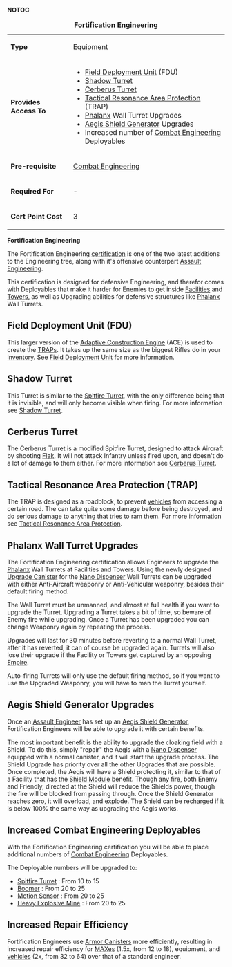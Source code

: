 **NOTOC**

<table>
<caption><strong>Fortification Engineering</strong></caption>
<tbody>
<tr class="odd">
<td><p><strong>Type</strong></p></td>
<td><p>Equipment</p></td>
</tr>
<tr class="even">
<td><p><strong>Provides Access To</strong></p></td>
<td><ul>
<li><a href="Field_Deployment_Unit.md" title="wikilink">Field Deployment Unit</a> (FDU)</li>
<li><a href="Shadow_Turret.md" title="wikilink">Shadow Turret</a></li>
<li><a href="Cerberus_Turret.md" title="wikilink">Cerberus Turret</a></li>
<li><a href="Tactical_Resonance_Area_Protection.md" title="wikilink">Tactical Resonance Area Protection</a> (TRAP)</li>
<li><a href="Phalanx.md" title="wikilink">Phalanx</a> Wall Turret Upgrades</li>
<li><a href="Aegis_Shield_Generator.md" title="wikilink">Aegis Shield Generator</a> Upgrades</li>
<li>Increased number of <a href="Combat_Engineering.md" title="wikilink">Combat Engineering</a> Deployables</li>
</ul></td>
</tr>
<tr class="odd">
<td><p><strong>Pre-requisite</strong></p></td>
<td><p><a href="Combat_Engineering.md" title="wikilink">Combat Engineering</a></p></td>
</tr>
<tr class="even">
<td><p><strong>Required For</strong></p></td>
<td><p>-</p></td>
</tr>
<tr class="odd">
<td><p><strong>Cert Point Cost</strong></p></td>
<td><p>3</p></td>
</tr>
</tbody>
</table>

**Fortification Engineering**

The Fortification Engineering [certification](Certification.md) is one of the
two latest additions to the Engineering tree, along with it's offensive
counterpart [Assault Engineering](Assault_Engineering.md).

This certification is designed for defensive Engineering, and therefor comes
with Deployables that make it harder for Enemies to get inside
[Facilities](../locations/Facilities.md) and [Towers](../locations/Towers.md),
as well as Upgrading abilities for defensive structures like
[Phalanx](../items/Phalanx.md) Wall Turrets.

## Field Deployment Unit (FDU)

This larger version of the
[Adaptive Construction Engine](../weapons/Adaptive_Construction_Engine.md) (ACE)
is used to create the [TRAPs](../weapons/Tactical_Resonance_Area_Protection.md).
It takes up the same size as the biggest Rifles do in your
[inventory](../terminology/Inventory.md). See
[Field Deployment Unit](../weapons/Field_Deployment_Unit.md) for more
information.

## Shadow Turret

This Turret is similar to the [Spitfire Turret](#Spitfire), with the only
difference being that it is invisible, and will only become visible when firing.
For more information see [Shadow Turret](../weapons/Shadow_Turret.md).

## Cerberus Turret

The Cerberus Turret is a modified Spitfire Turret, designed to attack Aircraft
by shooting [Flak](../weapons/Flak.md). It will not attack Infantry unless fired
upon, and doesn't do a lot of damage to them either. For more information see
[Cerberus Turret](../weapons/Cerberus_Turret.md).

## Tactical Resonance Area Protection (TRAP)

The TRAP is designed as a roadblock, to prevent
[vehicles](../vehicles/Vehicle.md) from accessing a certain road. The can take
quite some damage before being destroyed, and do serious damage to anything that
tries to ram them. For more information see
[Tactical Resonance Area Protection](../weapons/Tactical_Resonance_Area_Protection.md).

## Phalanx Wall Turret Upgrades

The Fortification Engineering certification allows Engineers to upgrade the
[Phalanx](../items/Phalanx.md) Wall Turrets at Facilities and Towers. Using the
newly designed [Upgrade Canister](../items/Upgrade_Canister.md) for the
[Nano Dispenser](../weapons/Nano_Dispenser.md) Wall Turrets can be upgraded with
either Anti-Aircraft weaponry or Anti-Vehicular weaponry, besides their default
firing method.

The Wall Turret must be unmanned, and almost at full health if you want to
upgrade the Turret. Upgrading a Turret takes a bit of time, so beware of Enemy
fire while upgrading. Once a Turret has been upgraded you can change Weaponry
again by repeating the process.

Upgrades will last for 30 minutes before reverting to a normal Wall Turret,
after it has reverted, it can of course be upgraded again. Turrets will also
lose their upgrade if the Facility or Towers get captured by an opposing
[Empire](../terminology/Empire.md).

Auto-firing Turrets will only use the default firing method, so if you want to
use the Upgraded Weaponry, you will have to man the Turret yourself.

## Aegis Shield Generator Upgrades

Once an [Assault Engineer](Assault_Engineering.md) has set up an
[Aegis Shield Generator](../weapons/Aegis_Shield_Generator.md), Fortification
Engineers will be able to upgrade it with certain benefits.

The most important benefit is the ability to upgrade the cloaking field with a
Shield. To do this, simply "repair" the Aegis with a
[Nano Dispenser](../weapons/Nano_Dispenser.md) equipped with a normal canister,
and it will start the upgrade process. The Shield Upgrade has priority over all
the other Upgrades that are possible. Once completed, the Aegis will have a
Shield protecting it, similar to that of a Facility that has the
[Shield Module](../items/Shield_Module.md) benefit. Though any fire, both Enemy
and Friendly, directed at the Shield will reduce the Shields power, though the
fire will be blocked from passing through. Once the Shield Generator reaches
zero, it will overload, and explode. The Shield can be recharged if it is below
100% the same way as upgrading the Aegis works.

## Increased Combat Engineering Deployables

With the Fortification Engineering certification you will be able to place
additional numbers of [Combat Engineering](Combat_Engineering.md) Deployables.

The Deployable numbers will be upgraded to:

- [Spitfire Turret](#Spitfire) : From 10 to 15
- [Boomer](#Boomer) : From 20 to 25
- [Motion Sensor](../weapons/Adaptive_Construction_Engine.md#motion-sensor-alarm) : From 20 to 25
- [Heavy Explosive Mine](#HEMine) : From 20 to 25

## Increased Repair Efficiency

Fortification Engineers use [Armor Canisters](../items/Armor_Canister.md) more
efficiently, resulting in increased repair efficiency for
[MAXes](../items/Mechanized_Assault_Exo-Suit.md) (1.5x, from 12 to 18),
equipment, and [vehicles](../vehicles/Vehicle.md) (2x, from 32 to 64) over that
of a standard engineer.



